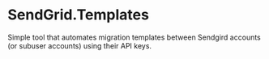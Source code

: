 # SendGrid.Templates
Simple tool that automates migration templates between Sendgird accounts (or subuser accounts) using their API keys.
